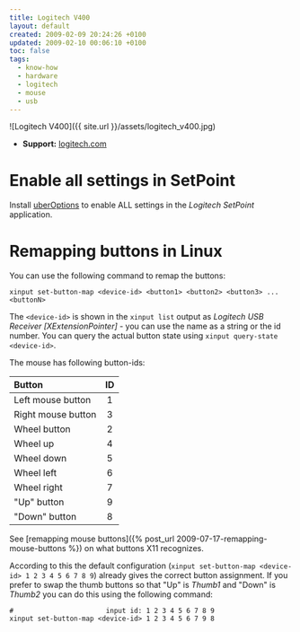 ```yaml
---
title: Logitech V400
layout: default
created: 2009-02-09 20:24:26 +0100
updated: 2009-02-10 00:06:10 +0100
toc: false
tags:
  - know-how
  - hardware
  - logitech
  - mouse
  - usb
---
```

![Logitech V400]({{ site.url }}/assets/logitech_v400.jpg)

  * **Support:** [logitech.com](http://www.logitech.com/index.cfm/428/144&cl=us,en)


Enable all settings in SetPoint
===============================

Install [uberOptions](http://www.mstarmetro.net/~rlowens/uberOptions/) to enable ALL settings in the *Logitech SetPoint* application.


Remapping buttons in Linux
==========================

You can use the following command to remap the buttons:

    xinput set-button-map <device-id> <button1> <button2> <button3> ... <buttonN>

The `<device-id>` is shown in the `xinput list` output as *Logitech USB Receiver [XExtensionPointer]* - you can use the name as a string or the id number.
You can query the actual button state using `xinput query-state <device-id>`.

The mouse has following button-ids:

| Button                | ID |
|:----------------------|:--:|
| Left mouse button     |  1 |
| Right mouse button    |  3 |
| Wheel button          |  2 |
| Wheel up              |  4 |
| Wheel down            |  5 |
| Wheel left            |  6 |
| Wheel right           |  7 |
| "Up" button           |  9 |
| "Down" button         |  8 |

See [remapping mouse buttons]({% post_url 2009-07-17-remapping-mouse-buttons %}) on what buttons X11 recognizes.

According to this the default configuration (`xinput set-button-map <device-id> 1 2 3 4 5 6 7 8 9`) already gives the correct button assignment.
If you prefer to swap the thumb buttons so that "Up" is *Thumb1* and "Down" is *Thumb2* you can do this using the following command:

    #                       input id: 1 2 3 4 5 6 7 8 9
    xinput set-button-map <device-id> 1 2 3 4 5 6 7 9 8
